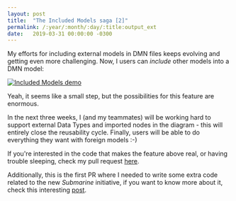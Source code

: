 ```yaml
---
layout: post
title:  "The Included Models saga [2]"
permalink: /:year/:month/:day/:title:output_ext
date:   2019-03-31 00:00:00 -0300
---
```


My efforts for including external models in DMN files keeps evolving and getting even more challenging. Now, I users can _include_ other models into a DMN model:

[![Included Models demo](/assets/included-models-demo-2.gif "Included Models demo")](/assets/included-models-demo-2.gif)

Yeah, it seems like a small step, but the possibilities for this feature are enormous.

In the next three weeks, I (and my teammates) will be working hard to support external Data Types and imported nodes in the diagram - this will entirely close the reusability cycle. Finally, users will be able to do everything they want with foreign models :-)

If you're interested in the code that makes the feature above real, or having trouble sleeping, check my pull request [here](https://github.com/kiegroup/kie-wb-common/pull/2562).

Additionally, this is the first PR where I needed to write some extra code related to the new _Submarine_ initiative, if you want to know more about it, check this interesting [post](http://blog.athico.com/2019/03/quarking-drools-how-we-turned-13-year.html).
